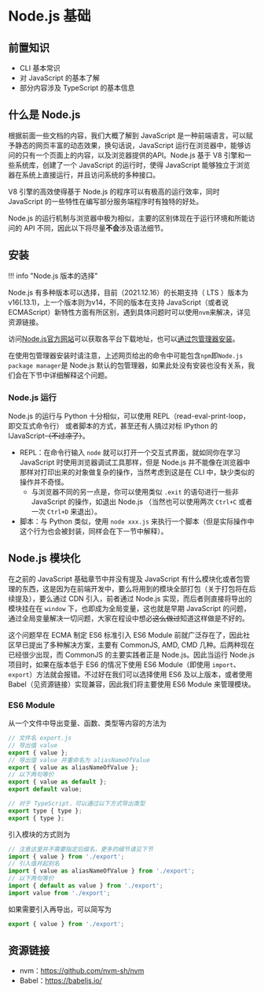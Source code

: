 # Node.js 基础

## 前置知识

- CLI 基本常识
- 对 JavaScript 的基本了解
- 部分内容涉及 TypeScript 的基本信息

## 什么是 Node.js

根据前面一些文档的内容，我们大概了解到 JavaScript 是一种前端语言，可以赋予静态的网页丰富的动态效果，换句话说，JavaScript 运行在浏览器中，能够访问的只有一个页面上的内容，以及浏览器提供的API。Node.js 基于 V8 引擎和一些系统库，创建了一个 JavaScript 的运行时，使得 JavaScript 能够独立于浏览器在系统上直接运行，并且访问系统的多种接口。

V8 引擎的高效使得基于 Node.js 的程序可以有极高的运行效率，同时 JavaScript 的一些特性在编写部分服务端程序时有独特的好处。

Node.js 的运行机制与浏览器中极为相似，主要的区别体现在于运行环境和所能访问的 API 不同，因此以下将尽量**不会**涉及语法细节。

## 安装

!!! info "Node.js 版本的选择"

  Node.js 有多种版本可以选择，目前（2021.12.16）的长期支持（ LTS ）版本为v16(.13.1)，上一个版本则为v14，不同的版本在支持 JavaScript（或者说 ECMAScript）新特性方面有所区别，遇到具体问题时可以使用`nvm`来解决，详见资源链接。

访问[Node.js官方网站](https://nodejs.org/zh-cn/)可以获取各平台下载地址，也可以[通过包管理器安装](https://nodejs.org/zh-cn/download/package-manager/)。

在使用包管理器安装时请注意，上述网页给出的命令中可能包含`npm`即`Node.js package manager`是 Node.js 默认的包管理器，如果此处没有安装也没有关系，我们会在下节中详细解释这个问题。

### Node.js 运行

Node.js 的运行与 Python 十分相似，可以使用 REPL（read-eval-print-loop，即交互式命令行） 或者脚本的方式，甚至还有人搞过对标 IPython 的 IJavaScript~~（不过凉了）~~。

- REPL：在命令行输入 `node` 就可以打开一个交互式界面，就如同你在学习 JavaScript 时使用浏览器调试工具那样，但是 Node.js 并不能像在浏览器中那样对打印出来的对象做复杂的操作，当然考虑到这是在 CLI 中，缺少类似的操作并不奇怪。
  - 与浏览器不同的另一点是，你可以使用类似 `.exit` 的语句进行一些非 JavaScript 的操作，如退出 Node.js （当然也可以使用两次 `Ctrl+C` 或者一次 `Ctrl+D` 来退出）。
- 脚本：与 Python 类似，使用 `node xxx.js` 来执行一个脚本（但是实际操作中这个行为也会被封装，同样会在下一节中解释）。

## Node.js 模块化

在之前的 JavaScript 基础章节中并没有提及 JavaScript 有什么模块化或者包管理的东西，这是因为在前端开发中，要么将用到的模块全部打包（关于打包将在后续提及），要么通过 CDN 引入，前者通过 Node.js 实现，而后者则直接将导出的模块挂在在 `window` 下，也即成为全局变量，这也就是早期 JavaScript 的问题，通过全局变量解决一切问题，大家在程设中想必~~这么做过~~知道这样做是不好的。

这个问题早在 ECMA 制定 ES6 标准引入 ES6 Module 前就广泛存在了，因此社区早已提出了多种解决方案，主要有 CommonJS, AMD, CMD 几种。后两种现在已经很少出现，而 CommonJS 的主要实践者正是 Node.js。因此当运行 Node.js 项目时，如果在版本低于 ES6 的情况下使用 ES6 Module（即使用 `import`、`export`）方法就会报错。不过好在我们可以选择使用 ES6 及以上版本，或者使用 Babel（见资源链接）实现兼容，因此我们将主要使用 ES6 Module 来管理模块。

### ES6 Module

从一个文件中导出变量、函数、类型等内容的方法为

```javascript
// 文件名 export.js
// 导出值 value
export { value };
// 导出值 value 并重命名为 aliasNameOfValue
export { value as aliasNameOfValue };
// 以下两句等价
export { value as default };
export default value;

// 对于 TypeScript，可以通过以下方式导出类型
export type { type };
export { type };
```

引入模块的方式则为

```javascript
// 注意这里并不需要指定后缀名，更多的细节请见下节
import { value } from './export';
// 引入值并起别名
import { value as aliasNameOfValue } from './export';
// 以下两句等价
import { default as value } from './export';
import value from './export';
```

如果需要引入再导出，可以简写为

```javascript
export { value } from './export';
```

## 资源链接

- nvm：<https://github.com/nvm-sh/nvm>
- Babel：<https://babeljs.io/>